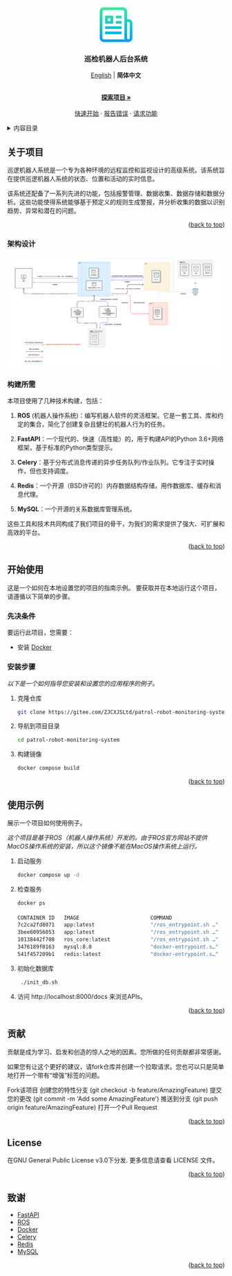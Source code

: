 <!-- Improved compatibility of back to top link: See: https://github.com/othneildrew/Best-README-Template/pull/73 -->
<a name="readme-top"></a>
<!--
*** Thanks for checking out the Best-README-Template. If you have a suggestion
*** that would make this better, please fork the repo and create a pull request
*** or simply open an issue with the tag "enhancement".
*** Don't forget to give the project a star!
*** Thanks again! Now go create something AMAZING! :D
-->



<!-- PROJECT SHIELDS -->
<!--
*** I'm using markdown "reference style" links for readability.
*** Reference links are enclosed in brackets [ ] instead of parentheses ( ).
*** See the bottom of this document for the declaration of the reference variables
*** for contributors-url, forks-url, etc. This is an optional, concise syntax you may use.
*** https://www.markdownguide.org/basic-syntax/#reference-style-links
-->



<!-- PROJECT LOGO -->
<br />
<div align="center">
  <a href="https://gitee.com/ZJCXJSLtd/patrol-robot-monitoring-system">
    <img src="images/logo.png" alt="Logo" width="80" height="80">
  </a>

  <h3 align="center">巡检机器人后台系统</h3>
  <a href="./README.md">English</a> | <strong>简体中文</strong>
  <p align="center">
    <br />
    <a href="https://gitee.com/ZJCXJSLtd/patrol-robot-monitoring-system"><strong>探索项目 »</strong></a>
    <br />
    <br />
    <a href="https://gitee.com/ZJCXJSLtd/patrol-robot-monitoring-system">快速开始</a>
    ·
    <a href="https://gitee.com/ZJCXJSLtd/patrol-robot-monitoring-system/issues">报告错误</a>
    ·
    <a href="https://gitee.com/ZJCXJSLtd/patrol-robot-monitoring-system/issues">请求功能</a>
  </p>
</div>



<!-- TABLE OF CONTENTS -->
<details>
  <summary>内容目录</summary>
  <ol>
    <li>
      <a href="#about-the-project">关于项目</a>
      <ul>
        <li><a href="#design">架构设计</a></li>
        <li><a href="#built-with">构建所需</a></li>
      </ul>
    </li>
    <li>
      <a href="#getting-started">开始使用</a>
      <ul>
        <li><a href="#prerequisites">先决条件</a></li>
        <li><a href="#installation">安装步骤</a></li>
      </ul>
    </li>
    <li><a href="#usage">使用示例</a></li>
    <li><a href="#contributing">贡献</a></li>
    <li><a href="#license">许可证</a></li>
    <li><a href="#acknowledgments">致谢</a></li>
  </ol>
</details>



<!-- ABOUT THE PROJECT -->
<a id="about-the-project"></a>
## 关于项目

巡逻机器人系统是一个专为各种环境的远程监控和监视设计的高级系统。该系统旨在提供巡逻机器人系统的状态、位置和活动的实时信息。

该系统还配备了一系列先进的功能，包括报警管理、数据收集、数据存储和数据分析。这些功能使得系统能够基于预定义的规则生成警报，并分析收集的数据以识别趋势、异常和潜在的问题。

<p align="right">(<a href="#readme-top">back to top</a>)</p>

<a id="design"></a>
### 架构设计

![Image text](images/design.png)

<a id="built-with"></a>
### 构建所需

本项目使用了几种技术构建，包括：

1. **ROS** (机器人操作系统)：编写机器人软件的灵活框架。它是一套工具、库和约定的集合，简化了创建复杂且健壮的机器人行为的任务。

2. **FastAPI**：一个现代的、快速（高性能）的，用于构建API的Python 3.6+网络框架，基于标准的Python类型提示。

3. **Celery**：基于分布式消息传递的异步任务队列/作业队列。它专注于实时操作，但也支持调度。

4. **Redis**：一个开源（BSD许可的）内存数据结构存储，用作数据库、缓存和消息代理。

5. **MySQL**：一个开源的关系数据库管理系统。

这些工具和技术共同构成了我们项目的骨干，为我们的需求提供了强大、可扩展和高效的平台。

<p align="right">(<a href="#readme-top">back to top</a>)</p>



<!-- GETTING STARTED -->
<a id="getting-started"></a>
## 开始使用

这是一个如何在本地设置您的项目的指南示例。
要获取并在本地运行这个项目，请遵循以下简单的步骤。

<a id="prerequisites"></a>
### 先决条件

要运行此项目，您需要：
- 安装 [Docker](https://docs.docker.com/get-docker/)

<a id="installation"></a>
### 安装步骤

_以下是一个如何指导您安装和设置您的应用程序的例子。_

1. 克隆仓库
   ```sh
   git clone https://gitee.com/ZJCXJSLtd/patrol-robot-monitoring-system.git
   ```
2. 导航到项目目录
   ```sh
   cd patrol-robot-monitoring-system
   ```
3. 构建镜像
   ```sh
   docker compose build 
   ```


<p align="right">(<a href="#readme-top">back to top</a>)</p>



<!-- USAGE EXAMPLES -->
<a id="usage"></a>
## 使用示例

展示一个项目如何使用例子。

_这个项目是基于ROS（机器人操作系统）开发的。由于ROS官方网站不提供MacOS操作系统的安装，所以这个镜像不能在MacOS操作系统上运行。_

1. 启动服务
   ```sh
   docker compose up -d
   ```
2. 检查服务
   ```sh
   docker ps
   
   CONTAINER ID   IMAGE                       COMMAND                  CREATED          STATUS          PORTS                                                          NAMES
   7c2ca2fd8071   app:latest                  "/ros_entrypoint.sh …"   7 minutes ago    Up 5 minutes    0.0.0.0:8000->8000/tcp, 0.0.0.0:45150-45200->45150-45200/tcp   app
   3bee60956053   app:latest                  "/ros_entrypoint.sh …"   7 minutes ago    Up 5 minutes    8000/tcp                                                       celery-worker
   10138442f708   ros_core:latest             "/ros_entrypoint.sh …"   7 minutes ago    Up 6 minutes    0.0.0.0:11311->11311/tcp                                       ros_core
   3476189f0163   mysql:8.0                   "docker-entrypoint.s…"   7 minutes ago    Up 6 minutes    0.0.0.0:3306->3306/tcp, 33060/tcp                              db
   541f457209b1   redis:latest                "docker-entrypoint.s…"   7 minutes ago    Up 6 minutes    0.0.0.0:6379->6379/tcp                                         redis
   ```
3. 初始化数据库
   ```sh
    ./init_db.sh
   ```
4. 访问 http://localhost:8000/docs 来浏览APIs。


   
<p align="right">(<a href="#readme-top">back to top</a>)</p>



<!-- CONTRIBUTING -->
<a id="contributing"></a>
## 贡献

贡献是成为学习、启发和创造的惊人之地的因素。您所做的任何贡献都非常感谢。

如果您有让这个更好的建议，请fork仓库并创建一个拉取请求。您也可以只是简单地打开一个带有“增强”标签的问题。

Fork该项目
创建您的特性分支 (git checkout -b feature/AmazingFeature)
提交您的更改 (git commit -m 'Add some AmazingFeature')
推送到分支 (git push origin feature/AmazingFeature)
打开一个Pull Request

<p align="right">(<a href="#readme-top">back to top</a>)</p>



<!-- LICENSE -->
<a id="license"></a>
## License
在GNU General Public License v3.0下分发. 更多信息请查看 LICENSE 文件。

<p align="right">(<a href="#readme-top">back to top</a>)</p>



<!-- ACKNOWLEDGMENTS -->
<a id="acknowledgments"></a>
## 致谢

* [FastAPI](https://fastapi.tiangolo.com/)
* [ROS](http://wiki.ros.org/)
* [Docker](https://docs.docker.com/)
* [Celery](https://github.com/celery/celery)
* [Redis](https://redis.io/)
* [MySQL](https://www.mysql.com/)

<p align="right">(<a href="#readme-top">back to top</a>)</p>

